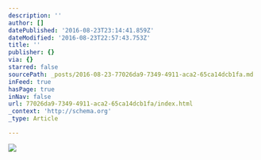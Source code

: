 ```yaml
---
description: ''
author: []
datePublished: '2016-08-23T23:14:41.859Z'
dateModified: '2016-08-23T22:57:43.753Z'
title: ''
publisher: {}
via: {}
starred: false
sourcePath: _posts/2016-08-23-77026da9-7349-4911-aca2-65ca14dcb1fa.md
inFeed: true
hasPage: true
inNav: false
url: 77026da9-7349-4911-aca2-65ca14dcb1fa/index.html
_context: 'http://schema.org'
_type: Article

---
```

![](https://the-grid-user-content.s3-us-west-2.amazonaws.com/5d04f89f-ad7c-496f-9413-f131af8026bf.jpg)